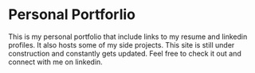# Personal Portforlio

This is my personal portfolio that include links to my resume and linkedin profiles. It also hosts some of my side projects. This site is still under construction and constantly gets updated. Feel free to check it out and connect with me on linkedin. 
